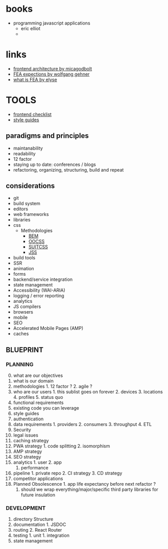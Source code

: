 # books
  - programming javascript applications
    - eric elliot
    -
# links
  - [frontend architecture by micagodbolt](https://github.com/micahgodbolt/front-end-architecture)
  - [FEA expections by wolfgang gehner](https://medium.com/statuscode/what-i-expect-from-a-front-end-architecture-31b9be4498af)
  - [what is FEA by elyse](http://www.elyseholladay.com/posts/2014/10/16/front-end-architect/)


# TOOLS
  - [frontend checklist](https://frontendchecklist.io/)
  - [style guides](http://styleguides.io/tools)

## paradigms and principles
  - maintanability
  - readability
  - 12 factor
  - staying up to date: conferences / blogs
  - refactoring, organizing, structuring, build and repeat

## considerations
  - git
  - build system
  - editors
  - web frameworks
  - libraries
  - css
    - Methodologies
      - [BEM](http://getbem.com/introduction/)
      - [OOCSS](http://oocss.org/)
      - [SUITCSS](http://suitcss.github.io/)
      - [JSS](http://cssinjs.org/?v=v9.8.7)
  - build tools
  - SSR
  - animation
  - forms
  - backend/service integration
  - state management
  - Accessibility (WAI-ARIA)
  - logging / error reporting
  - analytics
  - JS compilers
  - browsers
  - mobile
  - SEO
  - Accelerated Mobile Pages (AMP)
  - caches

## BLUEPRINT
### PLANNING
  0. what are our objectives
  1. what is our domain
  2. methodologies
    1. 12 factor ?
    2. agile ?
  3. who are our users
    1. this sublist goes on forever
    2. devices
    3. locations
    4. profiles
    5. status quo
  4. functional requirements
  5. existing code you can leverage
  6. style guides
  7. authentication
  8. data requirements
    1. providers
    2. consumers
    3. throughput
    4. ETL
  9. Security
  10. legal issues
  11. caching strategy
  12. PWA strategy
    1. code splitting
    2. isomorphism
  13. AMP strategy
  14. SEO strategy
  15. analytics
    1. user
    2. app
      1. performance
  16. pipeline
    1. private repo
    2. CI strategy
    3. CD strategy
  17. competitor applications
  18. Planned Obsolescence
    1. app life expectancy before next refactor ?
      1. should we wrap everything/major/specific third party libraries for future insulation

### DEVELOPMENT
  1. directory Structure
  2. documentation
    1. JSDOC
  3. routing
    2. React Router
  4. testing
    1. unit
    1. integration
  5. state management